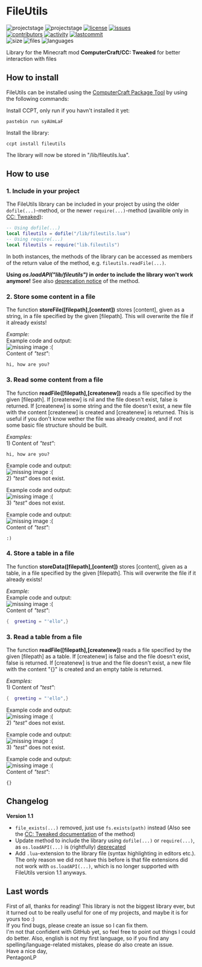 # FileUtils
![projectstage](https://img.shields.io/badge/project%20stage-release-green)
![projectstage](https://img.shields.io/badge/version-1.1-green)
[![license](https://img.shields.io/github/license/computercraft-package-tool/fileutils)](https://github.com/computercraft-package-tool/fileutils/blob/main/LICENSE)
[![issues](https://img.shields.io/github/issues/computercraft-package-tool/fileutils)](https://github.com/computercraft-package-tool/fileutils/issues)<br>
[![contributors](https://img.shields.io/github/contributors/computercraft-package-tool/fileutils)](https://github.com/computercraft-package-tool/fileutils/graphs/contributors)
[![activity](https://img.shields.io/github/commit-activity/m/computercraft-package-tool/fileutils)](https://github.com/computercraft-package-tool/fileutils/commits/main)
[![lastcommit](https://img.shields.io/github/last-commit/computercraft-package-tool/fileutils)](https://github.com/computercraft-package-tool/fileutils/commits/main)<br>
![size](https://img.shields.io/github/languages/code-size/computercraft-package-tool/fileutils)
![files](https://img.shields.io/github/directory-file-count/computercraft-package-tool/fileutils)
![languages](https://img.shields.io/github/languages/count/computercraft-package-tool/fileutils)<br>

Library for the Minecraft mod **ComputerCraft/CC: Tweaked** for better interaction with files  

## How to install 
FileUtils can be installed using the [ComputerCraft Package Tool](https://github.com/computercraft-package-tool/ccpt) by using the following commands:

Install CCPT, only run if you havn't installed it yet:
```
pastebin run syAUmLaF
```
Install the library:
```
ccpt install fileutils
```
The library will now be stored in "/lib/fileutils.lua".

## How to use

### 1. **Include in your project**

The FileUtils library can be included in your project by using the older ```dofile(...)```-method, or the newer ```require(...)```-method (availible only in [CC: Tweaked](https://tweaked.cc/)):

```lua
-- Using dofile(...)
local fileutils = dofile("/lib/fileutils.lua")
-- Using require(...)
local fileutils = require("lib.fileutils")
```

In both instances, the methods of the library can be accessed as members of the return value of the method, e.g. ```fileutils.readFile(...)```.

**Using *os.loadAPI("lib/fileutils")* in order to include the library won't work anymore!** See also [deprecation notice](https://tweaked.cc/module/os.html#v:loadAPI) of the method.

### **2. Store some content in a file**  
The function **storeFile([filepath],[content])** stores [content], given as a string, in a file specified by the given [filepath]. This will overwrite the file if it already exists!

*Example:*  
Example code and output:
<br><img
    alt="missing image :("
    src="https://raw.githubusercontent.com/computercraft-package-tool/fileutils/main/img/storeFile.png"
/><br> 
Content of *"test"*:
```
hi, how are you?
```

### **3. Read some content from a file**  
The function **readFile([filepath],[createnew])** reads a file specified by the given [filepath]. If [createnew] is nil and the file doesn't exist, false is returned. If [createnew] is some string and the file doesn't exist, a new file with the content [createnew] is created and [createnew] is returned. This is useful if you don't know wether the file was already created, and if not some basic file structure should be built.

*Examples:*<br>1) Content of *"test"*:
```
hi, how are you?
```
Example code and output:
<br><img
    alt="missing image :("
    src="https://raw.githubusercontent.com/computercraft-package-tool/fileutils/main/img/readFileFalseExists.png"
/><br> 
2) *"test"* does not exist.

Example code and output:
<br><img
    alt="missing image :("
    src="https://raw.githubusercontent.com/computercraft-package-tool/fileutils/main/img/readFileFalseMissing.png"
/><br> 
3) *"test"* does not exist.

Example code and output:
<br><img
    alt="missing image :("
    src="https://raw.githubusercontent.com/computercraft-package-tool/fileutils/main/img/readFileTrueMissing.png"
/><br> 
Content of *"test"*:
```
:)
```

### **4. Store a table in a file**  
The function **storeData([filepath],[content])** stores [content], given as a table, in a file specified by the given [filepath]. This will overwrite the file if it already exists!

*Example:*  
Example code and output:
<br><img
    alt="missing image :("
    src="https://raw.githubusercontent.com/computercraft-package-tool/fileutils/main/img/storeData.png"
/><br> 
Content of *"test"*:
```lua
{  greeting = "'ello",}
```
### **3. Read a table from a file**  
The function **readFile([filepath],[createnew])** reads a file specified by the given [filepath] as a table. If [createnew] is false and the file doesn't exist, false is returned. If [createnew] is true and the file doesn't exist, a new file with the content "{}" is created and an empty table is returned.

*Examples:*<br>1) Content of *"test"*:
```lua
{  greeting = "'ello",}
```
Example code and output:
<br><img
    alt="missing image :("
    src="https://raw.githubusercontent.com/computercraft-package-tool/fileutils/main/img/readDataFalseExists.png"
/><br> 
2) *"test"* does not exist.

Example code and output:
<br><img
    alt="missing image :("
    src="https://raw.githubusercontent.com/computercraft-package-tool/fileutils/main/img/readDataFalseMissing.png"
/><br> 
3) *"test"* does not exist.

Example code and output:
<br><img
    alt="missing image :("
    src="https://raw.githubusercontent.com/computercraft-package-tool/fileutils/main/img/readDataTrueMissing.png"
/><br> 
Content of *"test"*:
```
{}
```

## Changelog
**Version 1.1**
- ```file_exists(...)``` removed, just use ```fs.exists(path)``` instead (Also see the [CC: Tweaked documentation](https://tweaked.cc/module/fs.html#v:exists) of the method)
- Update method to include the library using ```dofile(...)``` or ```require(...)```, as ```os.loadAPI(...)``` is (rightfully) [deprecated]((https://tweaked.cc/module/os.html#v:loadAPI))
- Add ```.lua```-extension to the library file (syntax highlighting in editors etc.). The only reason we did not have this before is that file extensions did not work with ```os.loadAPI(...)```, which is no longer supported with FileUtils version 1.1 anyways.

## Last words
First of all, thanks for reading! This library is not the biggest library ever, but it turned out to be really useful for one of my projects, and maybe it is for yours too :)  
If you find bugs, please create an issue so I can fix them.  
I'm not that confident with GitHub yet, so feel free to point out things I could do better. Also, english is not my first language, so if you find any spelling/language-related mistakes, please do also create an issue.  
Have a nice day,  
PentagonLP

